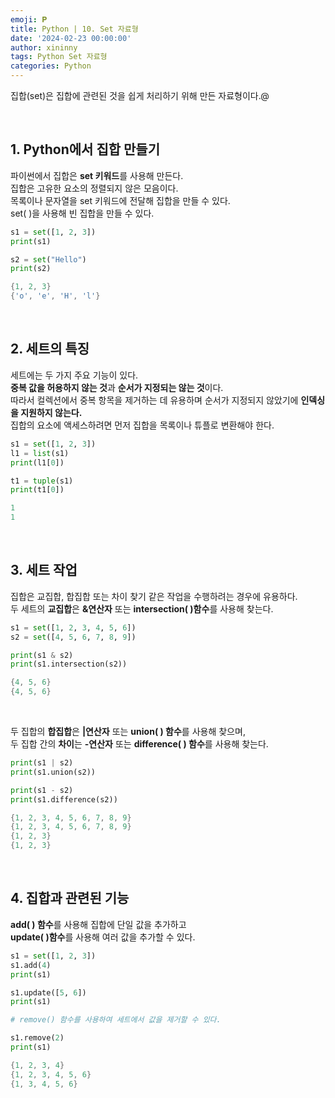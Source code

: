 ```yaml
---
emoji: 𝐏
title: Python | 10. Set 자료형
date: '2024-02-23 00:00:00'
author: xininny
tags: Python Set 자료형
categories: Python
---
```


집합(set)은 집합에 관련된 것을 쉽게 처리하기 위해 만든 자료형이다.@

<br>

## 1. Python에서 집합 만들기

파이썬에서 집합은 **set 키워드**를 사용해 만든다.  
집합은 고유한 요소의 정렬되지 않은 모음이다.  
목록이나 문자열을 set 키워드에 전달해 집합을 만들 수 있다.  
set( )을 사용해 빈 집합을 만들 수 있다.

```python
s1 = set([1, 2, 3])
print(s1)

s2 = set("Hello")
print(s2)
```

```powershell
{1, 2, 3}
{'o', 'e', 'H', 'l'}
```

<br>

## 2. 세트의 특징

세트에는 두 가지 주요 기능이 있다.  
**중복 값을 허용하지 않는 것**과 **순서가 지정되는 않는 것**이다.  
따라서 컬렉션에서 중복 항목을 제거하는 데 유용하며 순서가 지정되지 않았기에 **인덱싱을 지원하지 않는다.**  
집합의 요소에 액세스하려면 먼저 집합을 목록이나 튜플로 변환해야 한다.

```python
s1 = set([1, 2, 3])
l1 = list(s1)
print(l1[0])

t1 = tuple(s1)
print(t1[0])
```

```powershell
1
1
```

<br>

## 3. 세트 작업

집합은 교집합, 합집합 또는 차이 찾기 같은 작업을 수행하려는 경우에 유용하다.  
두 세트의 **교집합**은 **&연산자** 또는 **intersection( )함수**를 사용해 찾는다.

```python
s1 = set([1, 2, 3, 4, 5, 6])
s2 = set([4, 5, 6, 7, 8, 9])

print(s1 & s2)
print(s1.intersection(s2))
```

```powershell
{4, 5, 6}
{4, 5, 6}
```

<br>

두 집합의 **합집합**은 **|연산자** 또는 **union( ) 함수**를 사용해 찾으며,  
두 집합 간의 **차이**는 **-연산자** 또는 **difference( ) 함수**를 사용해 찾는다.

```python
print(s1 | s2)
print(s1.union(s2))

print(s1 - s2)
print(s1.difference(s2))
```

```powershell
{1, 2, 3, 4, 5, 6, 7, 8, 9}
{1, 2, 3, 4, 5, 6, 7, 8, 9}
{1, 2, 3}
{1, 2, 3}
```

<br>

## 4. 집합과 관련된 기능

**add( ) 함수**를 사용해 집합에 단일 값을 추가하고  
**update( )함수**를 사용해 여러 값을 추가할 수 있다.

```python
s1 = set([1, 2, 3])
s1.add(4)
print(s1)

s1.update([5, 6])
print(s1)

# remove() 함수를 사용하여 세트에서 값을 제거할 수 있다.

s1.remove(2)
print(s1)
```

```powershell
{1, 2, 3, 4}
{1, 2, 3, 4, 5, 6}
{1, 3, 4, 5, 6}
```

```toc

```
